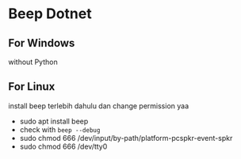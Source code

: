 # Beep Dotnet

## For Windows
without Python


## For Linux
install beep terlebih dahulu dan change permission yaa 
* sudo apt install beep
* check with ``` beep --debug ```
* sudo chmod 666 /dev/input/by-path/platform-pcspkr-event-spkr
* sudo chmod 666 /dev/tty0
